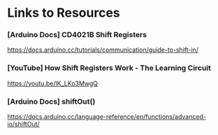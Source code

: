 # Links to Resources
### [Arduino Docs] CD4021B Shift Registers
https://docs.arduino.cc/tutorials/communication/guide-to-shift-in/ 

### [YouTube] How Shift Registers Work - The Learning Circuit
https://youtu.be/lK_LKo3MwgQ

### [Arduino Docs] shiftOut()
https://docs.arduino.cc/language-reference/en/functions/advanced-io/shiftOut/
